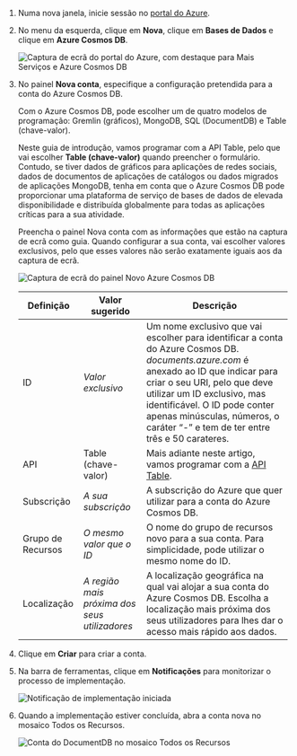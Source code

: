 1. Numa nova janela, inicie sessão no [portal do Azure](https://portal.azure.com/).
2. No menu da esquerda, clique em **Nova**, clique em **Bases de Dados** e clique em **Azure Cosmos DB**.
   
   ![Captura de ecrã do portal do Azure, com destaque para Mais Serviços e Azure Cosmos DB](./media/cosmos-db-create-dbaccount-table/create-nosql-db-databases-json-tutorial-1.png)

3. No painel **Nova conta**, especifique a configuração pretendida para a conta do Azure Cosmos DB. 

    Com o Azure Cosmos DB, pode escolher um de quatro modelos de programação: Gremlin (gráficos), MongoDB, SQL (DocumentDB) e Table (chave-valor). 
    
    Neste guia de introdução, vamos programar com a API Table, pelo que vai escolher **Table (chave-valor)** quando preencher o formulário. Contudo, se tiver dados de gráficos para aplicações de redes sociais, dados de documentos de aplicações de catálogos ou dados migrados de aplicações MongoDB, tenha em conta que o Azure Cosmos DB pode proporcionar uma plataforma de serviço de bases de dados de elevada disponibilidade e distribuída globalmente para todas as aplicações críticas para a sua atividade.

    Preencha o painel Nova conta com as informações que estão na captura de ecrã como guia. Quando configurar a sua conta, vai escolher valores exclusivos, pelo que esses valores não serão exatamente iguais aos da captura de ecrã. 
 
    ![Captura de ecrã do painel Novo Azure Cosmos DB](./media/cosmos-db-create-dbaccount-table/create-nosql-db-databases-json-tutorial-2.png)

    Definição|Valor sugerido|Descrição
    ---|---|---
    ID|*Valor exclusivo*|Um nome exclusivo que vai escolher para identificar a conta do Azure Cosmos DB. *documents.azure.com* é anexado ao ID que indicar para criar o seu URI, pelo que deve utilizar um ID exclusivo, mas identificável. O ID pode conter apenas minúsculas, números, o caráter “-” e tem de ter entre três e 50 carateres.
    API|Table (chave-valor)|Mais adiante neste artigo, vamos programar com a [API Table](../articles/cosmos-db/table-introduction.md).|
    Subscrição|*A sua subscrição*|A subscrição do Azure que quer utilizar para a conta do Azure Cosmos DB. 
    Grupo de Recursos|*O mesmo valor que o ID*|O nome do grupo de recursos novo para a sua conta. Para simplicidade, pode utilizar o mesmo nome do ID. 
    Localização|*A região mais próxima dos seus utilizadores*|A localização geográfica na qual vai alojar a sua conta do Azure Cosmos DB. Escolha a localização mais próxima dos seus utilizadores para lhes dar o acesso mais rápido aos dados.   

4. Clique em **Criar** para criar a conta.
5. Na barra de ferramentas, clique em **Notificações** para monitorizar o processo de implementação.

    ![Notificação de implementação iniciada](./media/cosmos-db-create-dbaccount-table/notification.png)

6.  Quando a implementação estiver concluída, abra a conta nova no mosaico Todos os Recursos. 

    ![Conta do DocumentDB no mosaico Todos os Recursos](./media/cosmos-db-create-dbaccount-table/all-resources.png)
